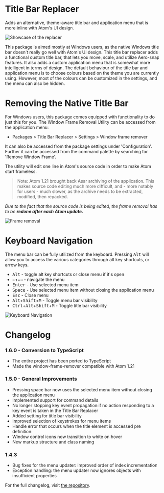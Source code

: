 # Title Bar Replacer

Adds an alternative, theme-aware title bar and application menu that is more inline with Atom's UI design.

![Showcase of the replacer](http://i.imgur.com/s4wUu5M.gif)

This package is aimed mostly at Windows users, as the native Windows title bar doesn't really go well with Atom's UI design. This title bar replacer adds a functional custom title bar, that lets you move, scale, and utilize Aero-snap features. It also adds a custom application menu that is somewhat more intelligent in terms of design. The default behaviour of the title bar and application menu is to choose colours based on the theme you are currently using. However, most of the colours can be customized in the settings, and the menu can also be hidden.

# Removing the Native Title Bar

For Windows users, this package comes equipped with functionality to do just this for you. The Window Frame Removal Utility can be accessed  from the application menu:
* Packages > Title Bar Replacer > Settings > Window frame remover

It can also be accessed from the package settings under 'Configuration'. Further it can be accessed from the command palette by searching for 'Remove Window Frame'.

The utility will edit one line in Atom's source code in order to make Atom start frameless.

> Note: Atom 1.21 brought back Asar archiving of the application. This makes source code editing much more difficult, and - more notably for users - much slower, as the archive needs to be extracted, modified, then repacked.

*Due to the fact that the source code is being edited, the frame removal has to be **redone after each Atom update.***

![Frame removal](http://i.imgur.com/UCSf8fo.png)

# Keyboard Navigation

The menu bar can be fully utilized from the keyboard. Pressing <kbd>Alt</kbd> will allow you to access the various categories through alt key shortcuts, or arrow keys.

* <kbd>Alt</kbd> - toggle alt key shortcuts or close menu if it's open
* <kbd>←</kbd><kbd>↑</kbd><kbd>↓</kbd><kbd>→</kbd> - navigate the menu
* <kbd>Enter</kbd> - Use selected menu item
* <kbd>Space</kbd> - Use selected menu item without closing the application menu
* <kbd>Esc</kbd> - Close menu
* <kbd>Alt</kbd>+<kbd>Shift</kbd>+<kbd>M</kbd> - Toggle menu bar visibility
* <kbd>Ctrl</kbd>+<kbd>Alt</kbd>+<kbd>Shift</kbd>+<kbd>M</kbd> - Toggle title bar visibility

![Keyboard Navigation](http://i.imgur.com/WeAerzg.gif)

# Changelog

### 1.6.0 - Conversion to TypeScript
 * The entire project has been ported to TypeScript
 * Made the window-frame-remover compatible with Atom 1.21

### 1.5.0 - General Improvements
 * Pressing space bar now uses the selected menu item without closing the application menu
 * Implemented support for command details
 * No longer stopping key event propagation if no action responding to a key event is taken in the Title Bar Replacer
 * Added setting for title bar visibility
 * Improved selection of keystrokes for menu items
 * Handle error that occurs when the title element is accessed pre definition
 * Window control icons now transition to white on hover
 * New markup structure and class naming

### 1.4.3
 * Bug fixes for the menu updater: improved order of index incrementation
 * Exception handling: the menu updater now ignores objects with insufficient properties

For the full changelog, visit [the repository](https://github.com/sindrets/atom-title-bar-replacer/blob/master/CHANGELOG.md).
